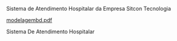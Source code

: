 Sistema de Atendimento Hospitalar da Empresa Sitcon Tecnologia

[modelagembd.pdf](https://github.com/freitasdev2021/maxHenrique_sitcon/files/13866604/modelagembd.pdf)

Sistema De Atendimento Hospitalar

